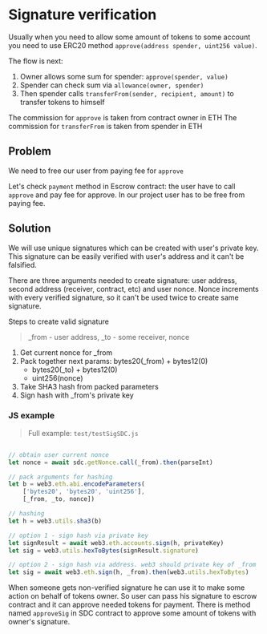 # Signature verification

Usually when you need to allow some amount of tokens to some account you need to use ERC20 method `approve(address spender, uint256 value)`.

The flow is next:

1. Owner allows some sum for spender: `approve(spender, value)`
2. Spender can check sum via `allowance(owner, spender)`
3. Then spender calls `transferFrom(sender, recipient, amount)` to transfer tokens to himself

The commission for `approve` is taken from contract owner in ETH
The commission for `transferFrom` is taken from spender in ETH

## Problem

We need to free our user from paying fee for `approve`

Let's check `payment` method in Escrow contract: the user have to call `approve` and pay fee for approve. In our project user has to be free from paying fee.

## Solution

We will use unique signatures which can be created with user's private key. This signature can be easily verified with user's address and it can't be falsified.

There are three arguments needed to create signature: user address, second address (receiver, contract, etc) and user nonce. Nonce increments with every verified signature, so it can't be used twice to create same signature.

Steps to create valid signature

> _from - user address, _to - some receiver, nonce

1. Get current nonce for _from
2. Pack together next params:
    bytes20(_from) + bytes12(0)
    + bytes20(_to) + bytes12(0)
    + uint256(nonce)
3. Take SHA3 hash from packed parameters
4. Sign hash with _from's private key

### JS example

> Full example: `test/testSigSDC.js`

```javascript

// obtain user current nonce
let nonce = await sdc.getNonce.call(_from).then(parseInt)

// pack arguments for hashing
let b = web3.eth.abi.encodeParameters(
    ['bytes20', 'bytes20', 'uint256'],
    [_from, _to, nonce])

// hashing
let h = web3.utils.sha3(b)

// option 1 - sign hash via private key
let signResult = await web3.eth.accounts.sign(h, privateKey)
let sig = web3.utils.hexToBytes(signResult.signature)

// option 2 - sign hash via address. web3 should private key of _from
let sig = await web3.eth.sign(h, _from).then(web3.utils.hexToBytes)
```

When someone gets non-verified signature he can use it to make some action on behalf of tokens owner. So user can pass his signature to escrow contract and it can approve needed tokens for payment. There is method named `approveSig` in SDC contract to approve some amount of tokens with owner's signature.
